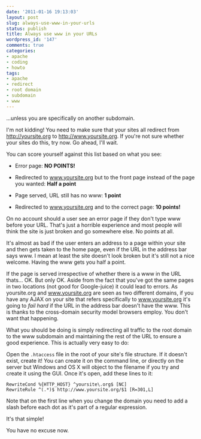 ```yaml
---
date: '2011-01-16 19:13:03'
layout: post
slug: always-use-www-in-your-urls
status: publish
title: Always use www in your URLs
wordpress_id: '147'
comments: true
categories:
- apache
- coding
- howto
tags:
- apache
- redirect
- root domain
- subdomain
- www
---
```


...unless you are specifically on another subdomain. 

I'm not kidding! You need to make sure that your sites all redirect from http://yoursite.org to http://www.yoursite.org. If you're not sure whether your sites do this, try now. Go ahead, I'll wait.

You can score yourself against this list based on what you see:




	
  * Error page: **NO POINTS!**

	
  * Redirected to www.yoursite.org but to the front page instead of the page you wanted: **Half a point**

	
  * Page served, URL still has no www: **1 point**

	
  * Redirected to www.yoursite.org and to the correct page: **10 points!**



On no account should a user see an error page if they don't type www before your URL. That's just a horrible experience and most people will think the site is just broken and go somewhere else. No points at all.

It's almost as bad if the user enters an address to a page within your site and then gets taken to the home page, even if the URL in the address bar says www. I mean at least the site doesn't look broken but it's still not a nice welcome. Having the www gets you half a point.

If the page is served irrespective of whether there is a www in the URL thats... OK. But only OK. Aside from the fact that you've got the same pages in two locations (not good for Google-juice) it could lead to errors. As yoursite.org and www.yoursite.org are seen as two different domains, if you have any AJAX on your site that refers specifically to www.yoursite.org it's going to _fail hard_ if the URL in the address bar doesn't have the www. This is thanks to the cross-domain security model browsers employ. You don't want that happening.

What you should be doing is simply redirecting all traffic to the root domain to the www subdomain and maintaining the rest of the URL to ensure a good experience. This is actually very easy to do:

Open the `.htaccess` file in the root of your site's file structure. If it doesn't exist, create it! You can create it on the command line, or directly on the server but Windows and OS X will object to the filename if you try and create it using the GUI. Once it's open, add these lines to it:


    
    
    RewriteCond %{HTTP_HOST} ^yoursite\.org$ [NC]
    RewriteRule ^(.*)$ http://www.yoursite.org/$1 [R=301,L]
    



Note that on the first line when you change the domain you need to add a slash before each dot as it's part of a regular expression.

It's that simple!

You have no excuse now.
